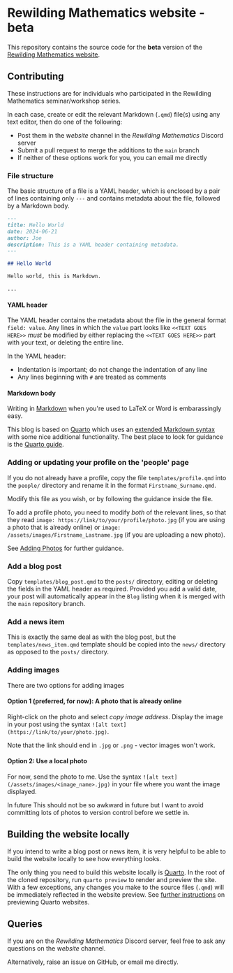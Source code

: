 # Rewilding Mathematics website - beta

This repository contains the source code for the **beta** version of the [Rewilding Mathematics website](https://jmarshrossney.github.io/rewilding-mathematics-beta).

## Contributing

These instructions are for individuals who participated in the Rewilding Mathematics seminar/workshop series.

In each case, create or edit the relevant Markdown (`.qmd`) file(s) using any text editor, then do one of the following:

- Post them in the *website* channel in the *Rewilding Mathematics* Discord server
- Submit a pull request to merge the additions to the `main` branch
- If neither of these options work for you, you can email me directly


### File structure

The basic structure of a file is a YAML header, which is enclosed by a pair of lines containing only `---` and contains metadata about the file, followed by a Markdown body.

```markdown
---
title: Hello World
date: 2024-06-21
author: Joe
description: This is a YAML header containing metadata.
---

## Hello World

Hello world, this is Markdown.

...
```

#### YAML header

The YAML header contains the metadata about the file in the general format `field: value`.
Any lines in which the `value` part looks like `<<TEXT GOES HERE>>` *must* be modified by either replacing the `<<TEXT GOES HERE>>` part with your text, or deleting the entire line.

In the YAML header:
- Indentation is important; do not change the indentation of any line
- Any lines beginning with `#` are treated as comments


#### Markdown body

Writing in [Markdown](https://www.markdownguide.org/) when you're used to LaTeX or Word is embarassingly easy.

This blog is based on [Quarto](https://quarto.org/) which uses an [extended Markdown syntax](https://pandoc.org/MANUAL.html#pandocs-markdown) with some nice additional functionality.
The best place to look for guidance is the [Quarto guide](https://quarto.org/docs/guide/).


### Adding or updating your profile on the 'people' page

If you do not already have a profile, copy the file `templates/profile.qmd` into the `people/` directory and rename it in the format `Firstname_Surname.qmd`.

Modify this file as you wish, or by following the guidance inside the file.

To add a profile photo, you need to modify *both* of the relevant lines, so that they read `image: https://link/to/your/profile/photo.jpg` (if you are using a photo that is already online) or `image: /assets/images/Firstname_Lastname.jpg` (if you are uploading a new photo).

See [Adding Photos](#adding-photos) for further guidance.


### Add a blog post

Copy `templates/blog_post.qmd` to the `posts/` directory, editing or deleting the fields in the YAML header as required.
Provided you add a valid date, your post will automatically appear in the `Blog` listing when it is merged with the `main` repository branch.

### Add a news item

This is exactly the same deal as with the blog post, but the `templates/news_item.qmd` template should be copied into the `news/` directory as opposed to the `posts/` directory.

### Adding images

There are two options for adding images

#### Option 1 (preferred, for now): A photo that is already online

Right-click on the photo and select *copy image address*.
Display the image in your post using the syntax `![alt text](https://link/to/your/photo.jpg)`.

Note that the link should end in `.jpg` or `.png` - vector images won't work.

#### Option 2: Use a local photo

For now, send the photo to me.
Use the syntax `![alt text](/assets/images/<image_name>.jpg)` in your file where you want the image displayed.

In future This should not be so awkward in future but I want to avoid committing lots of photos to version control before we settle in.


## Building the website locally

If you intend to write a blog post or news item, it is very helpful to be able to build the website locally to see how everything looks.

The only thing you need to build this website locally is [Quarto](https://quarto.org/).
In the root of the cloned repository, run `quarto preview` to render and preview the site.
With a few exceptions, any changes you make to the source files (`.qmd`) will be immediately reflected in the website preview.
See [further instructions](https://quarto.org/docs/websites/#website-preview) on previewing Quarto websites.


## Queries

If you are on the *Rewilding Mathematics* Discord server, feel free to ask any questions on the *website* channel.

Alternatively, raise an issue on GitHub, or email me directly.
